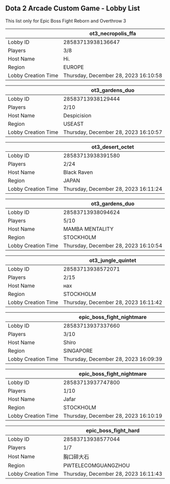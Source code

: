 ## Dota 2 Arcade Custom Game - Lobby List

This list only for Epic Boss Fight Reborn and Overthrow 3

|  | ot3_necropolis_ffa |
| ------ | ------ |
| Lobby ID | 28583713938136647 |
| Players | 3/8 |
| Host Name | Hi. |
| Region | EUROPE |
| Lobby Creation Time | Thursday, December 28, 2023 16:10:58 |


|  | ot3_gardens_duo |
| ------ | ------ |
| Lobby ID | 28583713938129444 |
| Players | 2/10 |
| Host Name | Despicision |
| Region | USEAST |
| Lobby Creation Time | Thursday, December 28, 2023 16:10:57 |


|  | ot3_desert_octet |
| ------ | ------ |
| Lobby ID | 28583713938391580 |
| Players | 2/24 |
| Host Name | Black Raven |
| Region | JAPAN |
| Lobby Creation Time | Thursday, December 28, 2023 16:11:24 |


|  | ot3_gardens_duo |
| ------ | ------ |
| Lobby ID | 28583713938094624 |
| Players | 5/10 |
| Host Name | MAMBA MENTALITY |
| Region | STOCKHOLM |
| Lobby Creation Time | Thursday, December 28, 2023 16:10:54 |


|  | ot3_jungle_quintet |
| ------ | ------ |
| Lobby ID | 28583713938572071 |
| Players | 2/15 |
| Host Name | нах |
| Region | STOCKHOLM |
| Lobby Creation Time | Thursday, December 28, 2023 16:11:42 |


|  | epic_boss_fight_nightmare |
| ------ | ------ |
| Lobby ID | 28583713937337660 |
| Players | 3/10 |
| Host Name | Shiro |
| Region | SINGAPORE |
| Lobby Creation Time | Thursday, December 28, 2023 16:09:39 |


|  | epic_boss_fight_nightmare |
| ------ | ------ |
| Lobby ID | 28583713937747800 |
| Players | 1/10 |
| Host Name | Jafar |
| Region | STOCKHOLM |
| Lobby Creation Time | Thursday, December 28, 2023 16:10:19 |


|  | epic_boss_fight_hard |
| ------ | ------ |
| Lobby ID | 28583713938577044 |
| Players | 1/7 |
| Host Name | 胸口碎大石 |
| Region | PWTELECOMGUANGZHOU |
| Lobby Creation Time | Thursday, December 28, 2023 16:11:43 |


